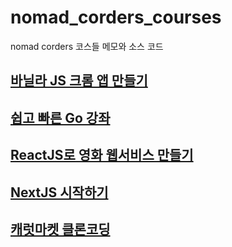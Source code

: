 # nomad_corders_courses

nomad corders 코스들 메모와 소스 코드

## [바닐라 JS 크롬 앱 만들기](./make_chrome_app/)

## [쉽고 빠른 Go 강좌](./go_projects)

## [ReactJS로 영화 웹서비스 만들기](./react-for-beginners/)

## [NextJS 시작하기](./begin-next-js/)

## [캐럿마켓 클론코딩](./clone-carrot-market/)
